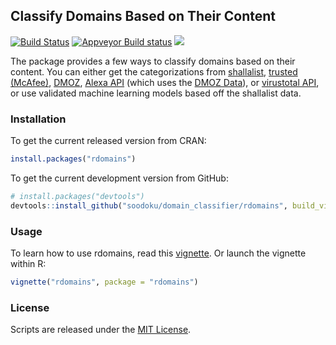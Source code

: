 ## Classify Domains Based on Their Content
[![Build Status](https://travis-ci.org/soodoku/domain_classifier.svg?branch=master)](https://travis-ci.org/soodoku/domain_classifier)
[![Appveyor Build status](https://ci.appveyor.com/api/projects/status/yh856e6cv7uucaj2?svg=true)](https://ci.appveyor.com/project/soodoku/rdomains)
![](http://cranlogs.r-pkg.org/badges/grand-total/rdomains)

The package provides a few ways to classify domains based on their content. You can either get the categorizations from [shallalist](http://www.shallalist.de/), [trusted (McAfee)](http://trustedsource.org), [DMOZ](http://rdf.dmoz.org), [Alexa API](http://docs.aws.amazon.com/AlexaWebInfoService/latest/) (which uses the [DMOZ Data](http://rdf.dmoz.org)), or [virustotal API](http://virustotal.com), or use validated machine learning models based off the shallalist data. 

### Installation

To get the current released version from CRAN:
```r
install.packages("rdomains")
```

To get the current development version from GitHub:

```r
# install.packages("devtools")
devtools::install_github("soodoku/domain_classifier/rdomains", build_vignettes = TRUE)
```

### Usage

To learn how to use rdomains, read this [vignette](vignettes/rdomains.md). Or launch the vignette within R: 

```r
vignette("rdomains", package = "rdomains")
```

### License

Scripts are released under the [MIT License](https://opensource.org/licenses/MIT).